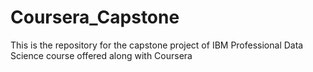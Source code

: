 # Coursera_Capstone
This is the repository for the capstone project of IBM Professional Data Science course offered along with Coursera
